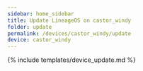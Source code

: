 ```yaml
---
sidebar: home_sidebar
title: Update LineageOS on castor_windy
folder: update
permalink: /devices/castor_windy/update
device: castor_windy
---
```

{% include templates/device_update.md %}
